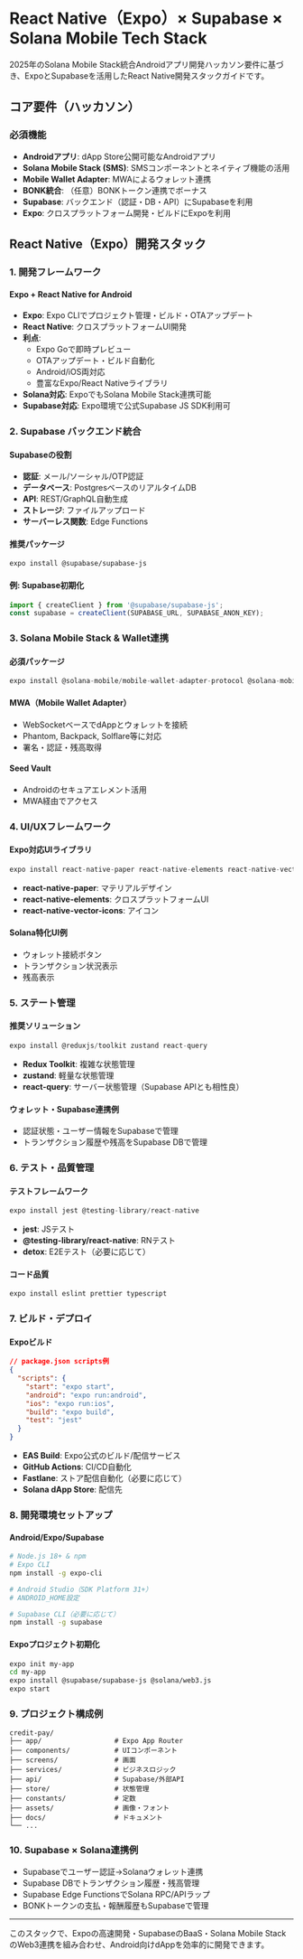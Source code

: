 # React Native（Expo）× Supabase × Solana Mobile Tech Stack

2025年のSolana Mobile Stack統合Androidアプリ開発ハッカソン要件に基づき、ExpoとSupabaseを活用したReact Native開発スタックガイドです。

## コア要件（ハッカソン）

### 必須機能
- **Androidアプリ**: dApp Store公開可能なAndroidアプリ
- **Solana Mobile Stack (SMS)**: SMSコンポーネントとネイティブ機能の活用
- **Mobile Wallet Adapter**: MWAによるウォレット連携
- **BONK統合**: （任意）BONKトークン連携でボーナス
- **Supabase**: バックエンド（認証・DB・API）にSupabaseを利用
- **Expo**: クロスプラットフォーム開発・ビルドにExpoを利用

## React Native（Expo）開発スタック

### 1. 開発フレームワーク

#### Expo + React Native for Android
- **Expo**: Expo CLIでプロジェクト管理・ビルド・OTAアップデート
- **React Native**: クロスプラットフォームUI開発
- **利点**:
  - Expo Goで即時プレビュー
  - OTAアップデート・ビルド自動化
  - Android/iOS両対応
  - 豊富なExpo/React Nativeライブラリ
- **Solana対応**: ExpoでもSolana Mobile Stack連携可能
- **Supabase対応**: Expo環境で公式Supabase JS SDK利用可

### 2. Supabase バックエンド統合

#### Supabaseの役割
- **認証**: メール/ソーシャル/OTP認証
- **データベース**: PostgresベースのリアルタイムDB
- **API**: REST/GraphQL自動生成
- **ストレージ**: ファイルアップロード
- **サーバーレス関数**: Edge Functions

#### 推奨パッケージ
```bash
expo install @supabase/supabase-js
```

#### 例: Supabase初期化
```typescript
import { createClient } from '@supabase/supabase-js';
const supabase = createClient(SUPABASE_URL, SUPABASE_ANON_KEY);
```

### 3. Solana Mobile Stack & Wallet連携

#### 必須パッケージ
```typescript
expo install @solana-mobile/mobile-wallet-adapter-protocol @solana-mobile/mobile-wallet-adapter-protocol-web3js @solana/web3.js
```

#### MWA（Mobile Wallet Adapter）
- WebSocketベースでdAppとウォレットを接続
- Phantom, Backpack, Solflare等に対応
- 署名・認証・残高取得

#### Seed Vault
- Androidのセキュアエレメント活用
- MWA経由でアクセス

### 4. UI/UXフレームワーク

#### Expo対応UIライブラリ
```typescript
expo install react-native-paper react-native-elements react-native-vector-icons
```
- **react-native-paper**: マテリアルデザイン
- **react-native-elements**: クロスプラットフォームUI
- **react-native-vector-icons**: アイコン

#### Solana特化UI例
- ウォレット接続ボタン
- トランザクション状況表示
- 残高表示

### 5. ステート管理

#### 推奨ソリューション
```typescript
expo install @reduxjs/toolkit zustand react-query
```
- **Redux Toolkit**: 複雑な状態管理
- **zustand**: 軽量な状態管理
- **react-query**: サーバー状態管理（Supabase APIとも相性良）

#### ウォレット・Supabase連携例
- 認証状態・ユーザー情報をSupabaseで管理
- トランザクション履歴や残高をSupabase DBで管理

### 6. テスト・品質管理

#### テストフレームワーク
```typescript
expo install jest @testing-library/react-native
```
- **jest**: JSテスト
- **@testing-library/react-native**: RNテスト
- **detox**: E2Eテスト（必要に応じて）

#### コード品質
```typescript
expo install eslint prettier typescript
```

### 7. ビルド・デプロイ

#### Expoビルド
```json
// package.json scripts例
{
  "scripts": {
    "start": "expo start",
    "android": "expo run:android",
    "ios": "expo run:ios",
    "build": "expo build",
    "test": "jest"
  }
}
```
- **EAS Build**: Expo公式のビルド/配信サービス
- **GitHub Actions**: CI/CD自動化
- **Fastlane**: ストア配信自動化（必要に応じて）
- **Solana dApp Store**: 配信先

### 8. 開発環境セットアップ

#### Android/Expo/Supabase
```bash
# Node.js 18+ & npm
# Expo CLI
npm install -g expo-cli

# Android Studio（SDK Platform 31+）
# ANDROID_HOME設定

# Supabase CLI（必要に応じて）
npm install -g supabase
```

#### Expoプロジェクト初期化
```bash
expo init my-app
cd my-app
expo install @supabase/supabase-js @solana/web3.js
expo start
```

### 9. プロジェクト構成例

```
credit-pay/
├── app/                  # Expo App Router
├── components/           # UIコンポーネント
├── screens/              # 画面
├── services/             # ビジネスロジック
├── api/                  # Supabase/外部API
├── store/                # 状態管理
├── constants/            # 定数
├── assets/               # 画像・フォント
├── docs/                 # ドキュメント
└── ...
```

### 10. Supabase × Solana連携例
- Supabaseでユーザー認証→Solanaウォレット連携
- Supabase DBでトランザクション履歴・残高管理
- Supabase Edge FunctionsでSolana RPC/APIラップ
- BONKトークンの支払・報酬履歴もSupabaseで管理

---

このスタックで、Expoの高速開発・SupabaseのBaaS・Solana Mobile StackのWeb3連携を組み合わせ、Android向けdAppを効率的に開発できます。